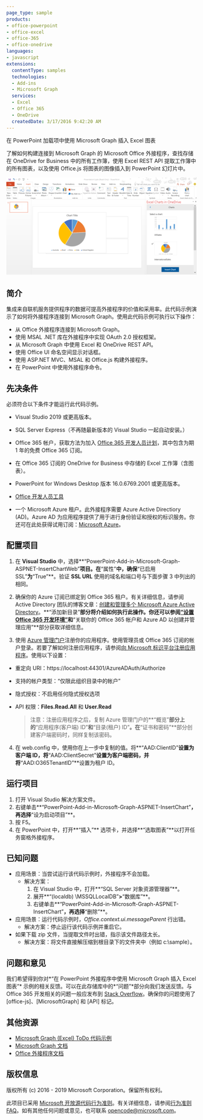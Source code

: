 ```yaml
---
page_type: sample
products:
- office-powerpoint
- office-excel
- office-365
- office-onedrive
languages:
- javascript
extensions:
  contentType: samples
  technologies:
  - Add-ins
  - Microsoft Graph
  services:
  - Excel
  - Office 365
  - OneDrive
  createdDate: 3/17/2016 9:42:20 AM
---
```

 在 PowerPoint 加载项中使用 Microsoft Graph 插入 Excel 图表 

了解如何构建连接到 Microsoft Graph 的 Microsoft Office 外接程序，查找存储在 OneDrive for Business 中的所有工作簿，使用 Excel REST API 提取工作簿中的所有图表，以及使用 Office.js 将图表的图像插入到 PowerPoint 幻灯片中。

![在 PowerPoint 外接程序示例中使用 Microsoft Graph 插入 Excel 图表](../images/InsertChart.png)

## 简介

集成来自联机服务提供程序的数据可提高外接程序的价值和采用率。此代码示例演示了如何将外接程序连接到 Microsoft Graph。使用此代码示例可执行以下操作：

* 从 Office 外接程序连接到 Microsoft Graph。
* 使用 MSAL .NET 库在外接程序中实现 OAuth 2.0 授权框架。
* 从 Microsoft Graph 中使用 Excel 和 OneDrive REST API。
* 使用 Office UI 命名空间显示对话框。
* 使用 ASP.NET MVC、MSAL 和 Office.js 构建外接程序。 
* 在 PowerPoint 中使用外接程序命令。


## 先决条件

必须符合以下条件才能运行此代码示例。

* Visual Studio 2019 或更高版本。

* SQL Server Express（不再随最新版本的 Visual Studio 一起自动安装。）

* Office 365 帐户，获取方法为加入 [Office 365 开发人员计划](https://aka.ms/devprogramsignup)，其中包含为期 1 年的免费 Office 365 订阅。

* 在 Office 365 订阅的 OneDrive for Business 中存储的 Excel 工作簿（含图表）。

* PowerPoint for Windows Desktop 版本 16.0.6769.2001 或更高版本。
* [Office 开发人员工具](https://www.visualstudio.com/en-us/features/office-tools-vs.aspx)

* 一个 Microsoft Azure 租户。此外接程序需要 Azure Active Directiory (AD)。Azure AD 为应用程序提供了用于进行身份验证和授权的标识服务。你还可在此处获得试用订阅：[Microsoft Azure](https://account.windowsazure.com/SignUp)。

## 配置项目

1. 在 **Visual Studio** 中，选择**“PowerPoint-Add-in-Microsoft-Graph-ASPNET-InsertChartWeb”**项目。在**“属性”**中，确保**“已启用 SSL”**为**“True”**。验证 **SSL URL** 使用的域名和端口号与下面步骤 3 中列出的相同。
 
2. 确保你的 Azure 订阅已绑定到 Office 365 租户。有关详细信息，请参阅 Active Directory 团队的博客文章：[创建和管理多个 Microsoft Azure Active Directory](http://blogs.technet.com/b/ad/archive/2013/11/08/creating-and-managing-multiple-windows-azure-active-directories.aspx)。**“添加新目录”**部分将介绍如何执行此操作。你还可以参阅[“设置 Office 365 开发环境”](https://msdn.microsoft.com/office/office365/howto/setup-development-environment#bk_CreateAzureSubscription)和**“关联你的 Office 365 帐户和 Azure AD 以创建并管理应用”**部分获取详细信息。

3. 使用 [Azure 管理门户](https://manage.windowsazure.com)注册你的应用程序。使用管理员或 Office 365 订阅的帐户登录。若要了解如何注册应用程序，请参阅[向 Microsoft 标识平台注册应用程序](https://msdn.microsoft.com/office/office365/HowTo/add-common-consent-manually)。使用以下设置：

 - 重定向 URI：https://localhost:44301/AzureADAuth/Authorize	
 - 支持的帐户类型：“仅限此组织目录中的帐户”
 - 隐式授权：不启用任何隐式授权选项
 - API 权限：**Files.Read.All** 和 **User.Read**

	> 注意：注册应用程序之后，复制 Azure 管理门户的**“概览”**部分上的**“应用程序(客户端) ID”**和**“目录(租户) ID”**。在**“证书和密码”**部分创建客户端密码时，同样复制该密码。 
	 
4.  在 web.config 中，使用你在上一步中复制的值。将**“AAD:ClientID”**设置为客户端 ID，将**“AAD:ClientSecret”**设置为客户端密码，并将**“AAD:O365TenantID”**设置为租户 ID。 

## 运行项目
1. 打开 Visual Studio 解决方案文件。 
2. 右键单击**“PowerPoint-Add-in-Microsoft-Graph-ASPNET-InsertChart”**，再选择**“设为启动项目”**。
2. 按 F5。 
3. 在 PowerPoint 中，打开**“插入”** 选项卡，并选择**“选取图表”**以打开任务窗格外接程序。

## 已知问题

* 应用场景：当尝试运行该代码示例时，外接程序不会加载。
	* 解决方案： 
		1. 在 Visual Studio 中，打开**“SQL Server 对象资源管理器”**。
		2. 展开**“(localdb) \\MSSQLLocalDB”**>**“数据库”**。
		3. 右键单击**“PowerPoint-Add-in-Microsoft-Graph-ASPNET-InsertChart”**，再选择**“删除”**。 
* 应用场景：运行代码示例时，*Office.context.ui.messageParent* 行出错。	
	* 解决方案：停止运行该代码示例并重启它。 
* 如果下载 zip 文件，当提取文件时出错，指示该文件路径太长。
	* 解决方案：将文件直接解压缩到根目录下的文件夹中（例如 c:\\sample）。

## 问题和意见
我们希望得到你对*“在 PowerPoint 外接程序中使用 Microsoft Graph 插入 Excel 图表”* 示例的相关反馈。可以在此存储库中的*“问题”*部分向我们发送反馈。与 Office 365 开发相关的问题一般应发布到 [Stack Overflow](http://stackoverflow.com/questions/tagged/Office365+API)。确保你的问题使用了 \[office-js]、\[MicrosoftGraph] 和 \[API] 标记。

## 其他资源

* [Microsoft Graph (Excel) ToDo 代码示例](https://github.com/microsoftgraph/aspnet-todo-rest-sample)
* [Microsoft Graph 文档](https://docs.microsoft.com/en-us/graph/)
* [Office 外接程序文档](https://docs.microsoft.com/en-us/office/dev/add-ins/overview/office-add-ins)

## 版权信息
版权所有 (c) 2016 - 2019 Microsoft Corporation。保留所有权利。



此项目已采用 [Microsoft 开放源代码行为准则](https://opensource.microsoft.com/codeofconduct/)。有关详细信息，请参阅[行为准则 FAQ](https://opensource.microsoft.com/codeofconduct/faq/)。如有其他任何问题或意见，也可联系 [opencode@microsoft.com](mailto:opencode@microsoft.com)。

